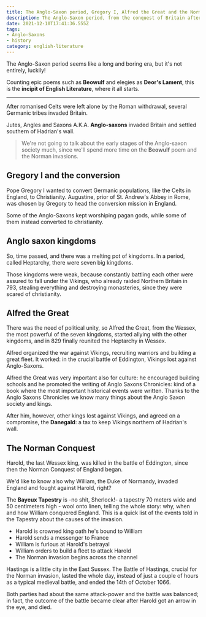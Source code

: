 ```yaml
---
title: The Anglo-Saxon period, Gregory I, Alfred the Great and the Normans
description: The Anglo-Saxon period, from the conquest of Britain after Rome's withdrawal to the Norman Invasion, with a focus on Alfred the Great's figure and Anglo-Saxon kingdoms.
date: 2021-12-10T17:41:36.555Z
tags: 
- Anglo-Saxons
- history
category: english-literature
---
```


The Anglo-Saxon period seems like a long and boring era, but it's not entirely, luckily! 

Counting epic poems such as **Beowulf** and elegies as **Deor's Lament**, this is the **incipit of English Literature**, where it all starts.

---

After romanised Celts were left alone by the Roman withdrawal, several Germanic tribes invaded Britain.

Jutes, Angles and Saxons A.K.A. **Anglo-saxons** invaded Britain and settled southern of Hadrian's wall. 

> We're not going to talk about the early stages of the Anglo-saxon society much, since we'll spend more time on the **Beowulf** poem and the Norman invasions.


## Gregory I and the conversion

Pope Gregory I wanted to convert Germanic populations, like the Celts in England, to Christianity. Augustine, prior of St. Andrew's Abbey in Rome, was chosen by Gregory to head the conversion mission in England. 

Some of the Anglo-Saxons kept worshiping pagan gods, while some of them instead converted to christianity.

## Anglo saxon kingdoms

So, time passed, and there was a melting pot of kingdoms. In a period, called Heptarchy, there were seven big kingdoms. 

Those kingdoms were weak, because constantly battling each other were assured to fall under the Vikings, who already raided Northern Britain in 793, stealing everything and destroying monasteries, since they were scared of christianity.

## Alfred the Great

There was the need of political unity, so Alfred the Great, from the Wessex, the most powerful of the seven kingdoms, started allying with the other kingdoms, and in 829 finally reunited the Heptarchy in Wessex.

Alfred organized the war against Vikings, recruiting warriors and building a great fleet. It worked: in the crucial battle of Eddington, Vikings lost against Anglo-Saxons. 

Alfred the Great was very important also for culture: he encouraged building schools and he promoted the writing of Anglo Saxons Chronicles: kind of a book where the most important historical events were written. Thanks to the Anglo Saxons Chronicles we know many things about the Anglo Saxon society and kings.

After him, however, other kings lost against Vikings, and agreed on a compromise, the **Danegald**: a tax to keep Vikings northern of Hadrian's wall.

## The Norman Conquest

Harold, the last Wessex king, was killed in the battle of Eddington, since then the Norman Conquest of England began.

We'd like to know also why William, the Duke of Normandy, invaded England and fought against Harold, right?

The **Bayeux Tapestry** is -no shit, Sherlock!- a tapestry 70 meters wide and 50 centimeters high - wool onto linen, telling the whole story: why, when and how William conquered England. This is a quick list of the events told in the Tapestry about the causes of the invasion.

* Harold is crowned king oath he's bound to William
* Harold sends a messenger to France
* William is furious at Harold's betrayal
* William orders to build a fleet to attack Harold
* The Norman invasion begins across the channel

Hastings is a little city in the East Sussex. The Battle of Hastings, crucial for the Norman invasion, lasted the whole day, instead of just a couple of hours as a typical medieval battle, and ended the 14th of October 1066. 

Both parties had about the same attack-power and the battle was balanced; in fact, the outcome of the battle became clear after Harold got an arrow in the eye, and died.